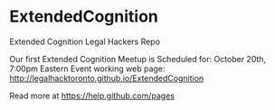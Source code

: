 # ExtendedCognition

Extended Cognition Legal Hackers Repo

Our first Extended Cognition Meetup is Scheduled for: October 20th, 7:00pm Eastern Event working web page: http://legalhacktoronto.github.io/ExtendedCognition

Read more at https://help.github.com/pages



